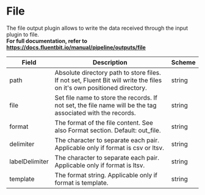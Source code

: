 # File

The file output plugin allows to write the data received through the input plugin to file. <br /> **For full documentation, refer to https://docs.fluentbit.io/manual/pipeline/outputs/file**


| Field | Description | Scheme |
| ----- | ----------- | ------ |
| path | Absolute directory path to store files. If not set, Fluent Bit will write the files on it's own positioned directory. | string |
| file | Set file name to store the records. If not set, the file name will be the tag associated with the records. | string |
| format | The format of the file content. See also Format section. Default: out_file. | string |
| delimiter | The character to separate each pair. Applicable only if format is csv or ltsv. | string |
| labelDelimiter | The character to separate each pair. Applicable only if format is ltsv. | string |
| template | The format string. Applicable only if format is template. | string |
